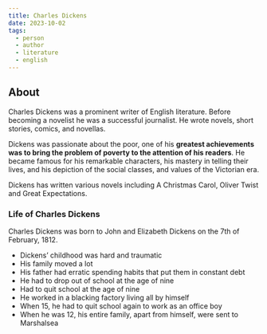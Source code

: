 ```yaml
---
title: Charles Dickens
date: 2023-10-02
tags:
  - person
  - author
  - literature
  - english
---
```

## About
Charles Dickens was a prominent writer of English literature. Before becoming a novelist he was a
successful journalist. He wrote novels, short stories, comics, and novellas.

Dickens was passionate about the poor, one of his **greatest achievements was to bring the problem of poverty to the attention of his readers**. He became famous for his remarkable characters, his mastery in telling their lives, and his depiction of the social classes, and values of the Victorian era.

Dickens has written various novels including A Christmas Carol, Oliver Twist and Great Expectations.

### Life of Charles Dickens
Charles Dickens was born to John and Elizabeth Dickens on the 7th of February, 1812.
- Dickens’ childhood was hard and traumatic
- His family moved a lot
- His father had erratic spending habits that put
them in constant debt
- He had to drop out of school at the age of nine
- Had to quit school at the age of
nine
- He worked in a blacking factory
living all by himself
- When 15, he had to quit school
again to work as an office boy
- When he was 12, his entire family,
apart from himself, were sent to
Marshalsea
